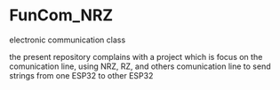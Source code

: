 # FunCom_NRZ
electronic communication class

the present repository complains with a project which is focus on the comunication line, using NRZ, RZ, and others comunication line to send strings from one ESP32 to other ESP32
